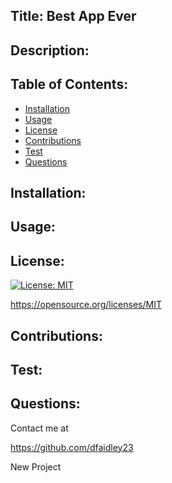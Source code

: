 ## Title: Best App Ever
## Description: 

## Table of Contents: 

- [Installation](#installation)
- [Usage](#usage)
- [License](#license)
- [Contributions](#constributions)
- [Test](#test)
- [Questions](#questions)

## Installation: 

## Usage: 

 
## License: 
[![License: MIT](https://img.shields.io/badge/License-MIT-yellow.svg)](https://opensource.org/licenses/MIT)

https://opensource.org/licenses/MIT
## Contributions: 

## Test: 

## Questions: 
Contact me at 

https://github.com/dfaidley23

New Project